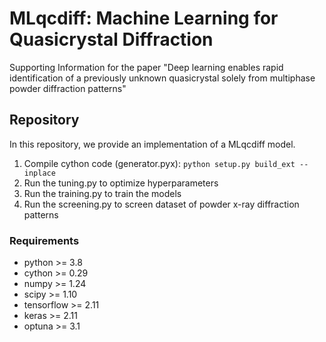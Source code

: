 # MLqcdiff: Machine Learning for Quasicrystal Diffraction

Supporting Information for the paper "Deep learning enables rapid identification of a previously unknown quasicrystal solely from multiphase powder diffraction patterns"

## Repository
In this repository, we provide an implementation of a MLqcdiff model.

1. Compile cython code (generator.pyx): `python setup.py build_ext --inplace`
2. Run the tuning.py to optimize hyperparameters
3. Run the training.py to train the models
4. Run the screening.py to screen dataset of powder x-ray diffraction patterns

### Requirements
- python >= 3.8
- cython >= 0.29
- numpy >= 1.24
- scipy >= 1.10
- tensorflow >= 2.11
- keras >= 2.11
- optuna >= 3.1
